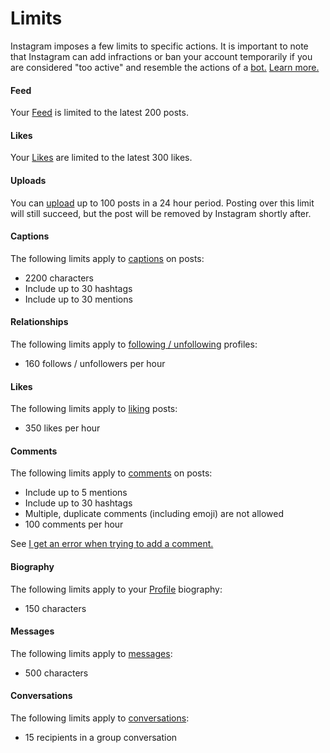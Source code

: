 # Limits

Instagram imposes a few limits to specific actions. It is important to note that Instagram can add infractions or ban your account temporarily if you are considered "too active" and resemble the actions of a [bot.](https://en.wikipedia.org/wiki/Bot) [Learn more.](https://elfsight.com/blog/2016/12/instagram-restrictions-limits-likes-followers-comments/)

#### Feed

Your [Feed](/views/feed.md) is limited to the latest 200 posts.

#### Likes

Your [Likes](/views/likes.md) are limited to the latest 300 likes.

#### Uploads

You can [upload](/views/upload.md) up to 100 posts in a 24 hour period. Posting over this limit will still succeed, but the post will be removed by Instagram shortly after.

#### Captions

The following limits apply to [captions](/views/upload.md#caption) on posts:

- 2200 characters
- Include up to 30 hashtags
- Include up to 30 mentions

#### Relationships

The following limits apply to [following / unfollowing](/getstarted/follow-profile.md) profiles:

- 160 follows / unfollowers per hour

#### Likes

The following limits apply to [liking](/views/detailview.md#likes) posts:

- 350 likes per hour

#### Comments

The following limits apply to [comments](/views/detailview.md#comments) on posts:

- Include up to 5 mentions
- Include up to 30 hashtags 
- Multiple, duplicate comments (including emoji) are not allowed
- 100 comments per hour

See [I get an error when trying to add a comment.](https://help.instagram.com/161863397286564)

#### Biography

The following limits apply to your [Profile](/views/profile/editprofile.md) biography:

- 150 characters

#### Messages

The following limits apply to [messages](/views/conversations/messages.md):

- 500 characters

#### Conversations

The following limits apply to [conversations](/views/conversations.md):

- 15 recipients in a group conversation

